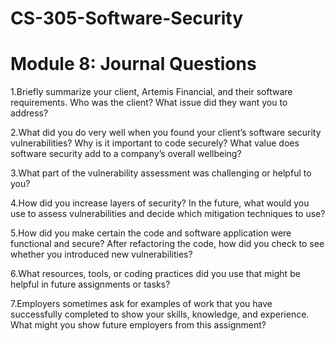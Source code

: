 # CS-305-Software-Security
# Module 8: Journal Questions
1.Briefly summarize your client, Artemis Financial, and their software requirements. Who was the client? What issue did they want you to address?

2.What did you do very well when you found your client’s software security vulnerabilities? Why is it important to code securely? What value does software security add to a company’s overall wellbeing?

3.What part of the vulnerability assessment was challenging or helpful to you?

4.How did you increase layers of security? In the future, what would you use to assess vulnerabilities and decide which mitigation techniques to use?

5.How did you make certain the code and software application were functional and secure? After refactoring the code, how did you check to see whether you introduced new vulnerabilities?

6.What resources, tools, or coding practices did you use that might be helpful in future assignments or tasks?

7.Employers sometimes ask for examples of work that you have successfully completed to show your skills, knowledge, and experience. What might you show future employers from this assignment?

